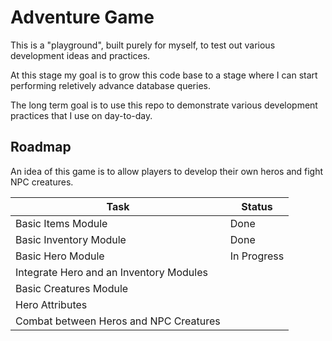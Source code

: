 # Adventure Game
This is a "playground", built purely for myself, to test out various development ideas and practices. 

At this stage my goal is to grow this code base to a stage where I can start performing reletively advance database queries. 

The long term goal is to use this repo to demonstrate various development practices that I use on day-to-day.

## Roadmap
An idea of this game is to allow players to develop their own heros and fight NPC creatures. 

|Task|Status
|-|-
|Basic Items Module|Done
|Basic Inventory Module|Done
|Basic Hero Module|In Progress
|Integrate Hero and an Inventory Modules|
|Basic Creatures Module|
|Hero Attributes|
|Combat between Heros and NPC Creatures|

